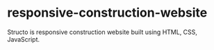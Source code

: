 # responsive-construction-website
Structo is responsive construction website built using HTML, CSS, JavaScript.
